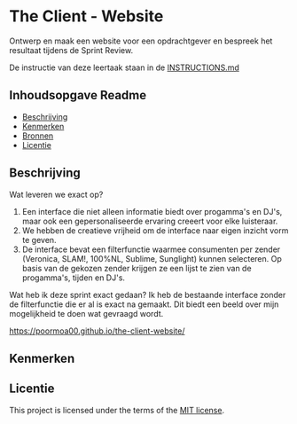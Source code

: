 # The Client - Website

Ontwerp en maak een website voor een opdrachtgever en bespreek het resultaat tijdens de Sprint Review.

De instructie van deze leertaak staan in de [INSTRUCTIONS.md](https://github.com/fdnd-task/the-client-website/blob/main/docs/INSTRUCTIONS.md)



## Inhoudsopgave Readme

  * [Beschrijving](#beschrijving)
  * [Kenmerken](#kenmerken)
  * [Bronnen](#bronnen)
  * [Licentie](#licentie)

## Beschrijving
Wat leveren we exact op? 
1. Een interface die niet alleen informatie biedt over progamma's en DJ's, maar ook een gepersonaliseerde ervaring creeert voor elke luisteraar.
2. We hebben de creatieve vrijheid om de interface naar eigen inzicht vorm te geven. 
3. De interface bevat een filterfunctie waarmee consumenten per zender (Veronica, SLAM!, 100%NL, Sublime, Sunglight) kunnen selecteren. Op basis van de gekozen zender krijgen ze een lijst te zien van de progamma's, tijden en DJ's.  

Wat heb ik deze sprint exact gedaan? Ik heb de bestaande interface zonder de filterfunctie die er al is exact na gemaakt. Dit biedt een beeld over mijn mogelijkheid te doen wat gevraagd wordt. 

https://poormoa00.github.io/the-client-website/

<!-- Voeg een mooie poster visual toe 📸 -->
<!-- Voeg een link toe naar Github Pages 🌐-->

## Kenmerken
<!-- Bij Kenmerken staat welke technieken zijn gebruikt en hoe. Wat is de HTML structuur? Wat zijn de belangrijkste dingen in CSS? Wat is er met Javascript gedaan en hoe? Misschien heb je een framwork of library gebruikt? -->



## Licentie

This project is licensed under the terms of the [MIT license](./LICENSE).
